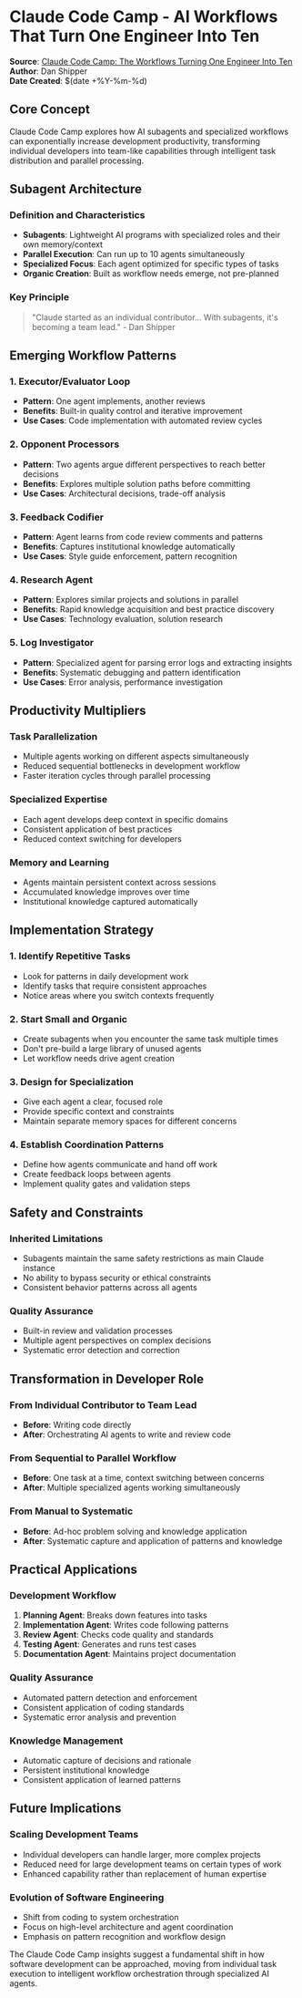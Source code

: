 # Claude Code Camp - AI Workflows That Turn One Engineer Into Ten

**Source**: [Claude Code Camp: The Workflows Turning One Engineer Into Ten](https://every.to/source-code/claude-code-camp)  
**Author**: Dan Shipper  
**Date Created**: $(date +%Y-%m-%d)

## Core Concept

Claude Code Camp explores how AI subagents and specialized workflows can exponentially increase development productivity, transforming individual developers into team-like capabilities through intelligent task distribution and parallel processing.

## Subagent Architecture

### Definition and Characteristics
- **Subagents**: Lightweight AI programs with specialized roles and their own memory/context
- **Parallel Execution**: Can run up to 10 agents simultaneously
- **Specialized Focus**: Each agent optimized for specific types of tasks
- **Organic Creation**: Built as workflow needs emerge, not pre-planned

### Key Principle
> "Claude started as an individual contributor... With subagents, it's becoming a team lead." - Dan Shipper

## Emerging Workflow Patterns

### 1. Executor/Evaluator Loop
- **Pattern**: One agent implements, another reviews
- **Benefits**: Built-in quality control and iterative improvement
- **Use Cases**: Code implementation with automated review cycles

### 2. Opponent Processors  
- **Pattern**: Two agents argue different perspectives to reach better decisions
- **Benefits**: Explores multiple solution paths before committing
- **Use Cases**: Architectural decisions, trade-off analysis

### 3. Feedback Codifier
- **Pattern**: Agent learns from code review comments and patterns
- **Benefits**: Captures institutional knowledge automatically
- **Use Cases**: Style guide enforcement, pattern recognition

### 4. Research Agent
- **Pattern**: Explores similar projects and solutions in parallel
- **Benefits**: Rapid knowledge acquisition and best practice discovery
- **Use Cases**: Technology evaluation, solution research

### 5. Log Investigator
- **Pattern**: Specialized agent for parsing error logs and extracting insights
- **Benefits**: Systematic debugging and pattern identification
- **Use Cases**: Error analysis, performance investigation

## Productivity Multipliers

### Task Parallelization
- Multiple agents working on different aspects simultaneously
- Reduced sequential bottlenecks in development workflow
- Faster iteration cycles through parallel processing

### Specialized Expertise
- Each agent develops deep context in specific domains
- Consistent application of best practices
- Reduced context switching for developers

### Memory and Learning
- Agents maintain persistent context across sessions
- Accumulated knowledge improves over time
- Institutional knowledge captured automatically

## Implementation Strategy

### 1. Identify Repetitive Tasks
- Look for patterns in daily development work
- Identify tasks that require consistent approaches
- Notice areas where you switch contexts frequently

### 2. Start Small and Organic
- Create subagents when you encounter the same task multiple times
- Don't pre-build a large library of unused agents
- Let workflow needs drive agent creation

### 3. Design for Specialization
- Give each agent a clear, focused role
- Provide specific context and constraints
- Maintain separate memory spaces for different concerns

### 4. Establish Coordination Patterns
- Define how agents communicate and hand off work
- Create feedback loops between agents
- Implement quality gates and validation steps

## Safety and Constraints

### Inherited Limitations
- Subagents maintain the same safety restrictions as main Claude instance
- No ability to bypass security or ethical constraints
- Consistent behavior patterns across all agents

### Quality Assurance
- Built-in review and validation processes
- Multiple agent perspectives on complex decisions
- Systematic error detection and correction

## Transformation in Developer Role

### From Individual Contributor to Team Lead
- **Before**: Writing code directly
- **After**: Orchestrating AI agents to write and review code

### From Sequential to Parallel Workflow
- **Before**: One task at a time, context switching between concerns
- **After**: Multiple specialized agents working simultaneously

### From Manual to Systematic
- **Before**: Ad-hoc problem solving and knowledge application
- **After**: Systematic capture and application of patterns and knowledge

## Practical Applications

### Development Workflow
1. **Planning Agent**: Breaks down features into tasks
2. **Implementation Agent**: Writes code following patterns
3. **Review Agent**: Checks code quality and standards
4. **Testing Agent**: Generates and runs test cases
5. **Documentation Agent**: Maintains project documentation

### Quality Assurance
- Automated pattern detection and enforcement
- Consistent application of coding standards
- Systematic error analysis and prevention

### Knowledge Management
- Automatic capture of decisions and rationale
- Persistent institutional knowledge
- Consistent application of learned patterns

## Future Implications

### Scaling Development Teams
- Individual developers can handle larger, more complex projects
- Reduced need for large development teams on certain types of work
- Enhanced capability rather than replacement of human expertise

### Evolution of Software Engineering
- Shift from coding to system orchestration
- Focus on high-level architecture and agent coordination
- Emphasis on pattern recognition and workflow design

The Claude Code Camp insights suggest a fundamental shift in how software development can be approached, moving from individual task execution to intelligent workflow orchestration through specialized AI agents.